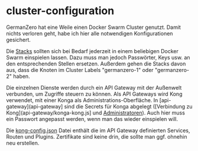 # cluster-configuration

GermanZero hat eine Weile einen Docker Swarm Cluster genutzt. Damit nichts verloren geht, habe ich hier alle notwendigen Konfigurationen gesichert.

Die [Stacks](docker-swarm) sollten sich bei Bedarf jederzeit in einem beliebigen Docker Swarm einspielen lassen. Dazu muss man jedoch Passwörter, Keys usw. an den entsprechenden Stellen ersetzen. Außerdem gehen die Stacks davon aus, dass die Knoten im Cluster Labels "germanzero-1" oder "germanzero-2" haben.

Die einzelnen Dienste werden durch ein API Gateway mit der Außenwelt verbunden, um Zugriffe steuern zu können. Als API Gateways wird Kong verwendet, mit einer Konga als Administrations-Oberfläche. In [api-gateway](api-gateway] sind die Secrets für Konga abgelegt ([Verbindung zu Kong](api-gateway/konga-kong.js] und [Administratoren](api-gateway/konga-users.js)). Auch hier muss ein Passwort angepasst werden, wenn man das wieder einspielen will.

Die [kong-config.json](api-gateway/kong-config.json) Datei enthält die im API Gateway definierten Services, Routen und Plugins. Zertifikate sind keine drin, die sollte man ggf. ohnehin neu erstellen.
